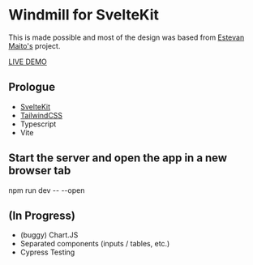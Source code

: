 # Windmill for SvelteKit

This is made possible and most of the design was based from [Estevan Maito's](https://github.com/estevanmaito/windmill-dashboard) project.

[LIVE DEMO](https://sveltekit-windmill-admin.vercel.app/)

## Prologue

- [SvelteKit](https://github.com/sveltejs/kit)
- [TailwindCSS](https://tailwindcss.com/)
- Typescript
- Vite

## Start the server and open the app in a new browser tab

npm run dev -- --open

## (In Progress)

- (buggy) Chart.JS
- Separated components (inputs / tables, etc.)
- Cypress Testing
